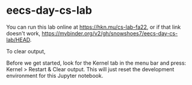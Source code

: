 # eecs-day-cs-lab

You can run this lab online at https://hkn.mu/cs-lab-fa22, or if that link doesn't work, https://mybinder.org/v2/gh/snowshoes7/eecs-day-cs-lab/HEAD.

To clear output,

Before we get started, look for the Kernel tab in the menu bar and press: Kernel > Restart & Clear output. This will just reset the development environment for this Jupyter notebook.